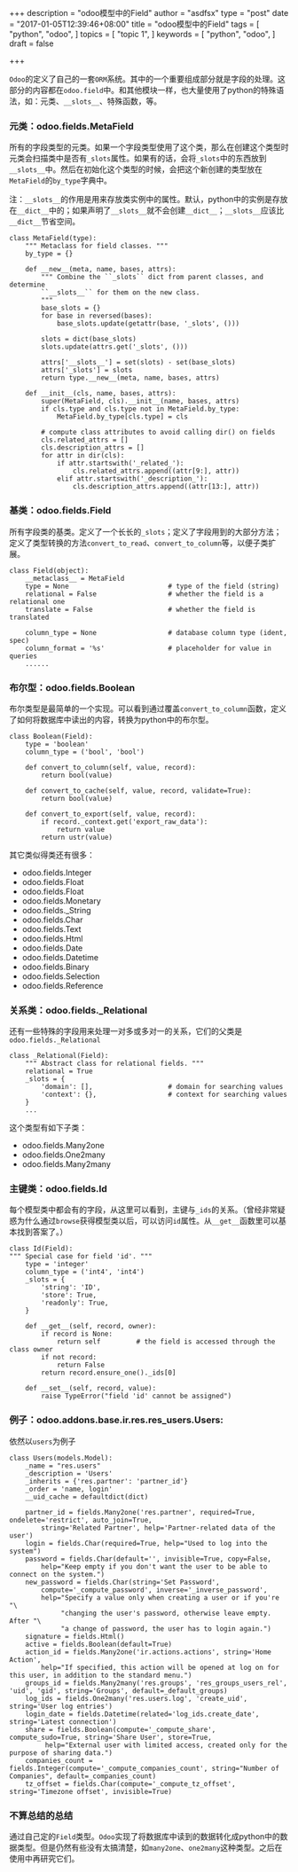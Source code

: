 +++
description = "odoo模型中的Field"
author = "asdfsx"
type = "post"
date = "2017-01-05T12:39:46+08:00"
title = "odoo模型中的Field"
tags = [
  "python",
  "odoo",
]
topics = [
  "topic 1",
]
keywords = [
  "python",
  "odoo",
]
draft = false

+++

`Odoo`的定义了自己的一套`ORM`系统。其中的一个重要组成部分就是字段的处理。这部分的内容都在`odoo.field`中。和其他模块一样，也大量使用了python的特殊语法，如：元类、`__slots__`、特殊函数，等。

### 元类：odoo.fields.MetaField

所有的字段类型的元类。如果一个字段类型使用了这个类，那么在创建这个类型时元类会扫描类中是否有`_slots`属性。如果有的话，会将`_slots`中的东西放到`__slots__`中。然后在初始化这个类型的时候，会把这个新创建的类型放在`MetaField`的`by_type`字典中。

注：`__slots__`的作用是用来存放类实例中的属性。默认，python中的实例是存放在`__dict__`中的；如果声明了`__slots__`就不会创建`__dict__`；`__slots__`应该比
`__dict__`节省空间。

```
class MetaField(type):
    """ Metaclass for field classes. """
    by_type = {}
    
    def __new__(meta, name, bases, attrs):
        """ Combine the ``_slots`` dict from parent classes, and determine
        ``__slots__`` for them on the new class.
        """
        base_slots = {}
        for base in reversed(bases):
            base_slots.update(getattr(base, '_slots', ()))

        slots = dict(base_slots)
        slots.update(attrs.get('_slots', ()))

        attrs['__slots__'] = set(slots) - set(base_slots)
        attrs['_slots'] = slots
        return type.__new__(meta, name, bases, attrs)

    def __init__(cls, name, bases, attrs):
        super(MetaField, cls).__init__(name, bases, attrs)
        if cls.type and cls.type not in MetaField.by_type:
            MetaField.by_type[cls.type] = cls

        # compute class attributes to avoid calling dir() on fields
        cls.related_attrs = []
        cls.description_attrs = []
        for attr in dir(cls):
            if attr.startswith('_related_'):
                cls.related_attrs.append((attr[9:], attr))
            elif attr.startswith('_description_'):
                cls.description_attrs.append((attr[13:], attr))
```

### 基类：odoo.fields.Field
所有字段类的基类。定义了一个长长的`_slots`；定义了字段用到的大部分方法；定义了类型转换的方法`convert_to_read`、`convert_to_column`等，以便子类扩展。

```
class Field(object):
    __metaclass__ = MetaField
    type = None                         # type of the field (string)
    relational = False                  # whether the field is a relational one
    translate = False                   # whether the field is translated

    column_type = None                  # database column type (ident, spec)
    column_format = '%s'                # placeholder for value in queries
    ......
```

### 布尔型：odoo.fields.Boolean

布尔类型是最简单的一个实现。可以看到通过覆盖`convert_to_column`函数，定义了如何将数据库中读出的内容，转换为python中的布尔型。

```
class Boolean(Field):
    type = 'boolean'
    column_type = ('bool', 'bool')

    def convert_to_column(self, value, record):
        return bool(value)

    def convert_to_cache(self, value, record, validate=True):
        return bool(value)

    def convert_to_export(self, value, record):
        if record._context.get('export_raw_data'):
            return value
        return ustr(value)
```

其它类似得类还有很多：

* odoo.fields.Integer
* odoo.fields.Float
* odoo.fields.Float
* odoo.fields.Monetary
* odoo.fields._String
* odoo.fields.Char
* odoo.fields.Text
* odoo.fields.Html
* odoo.fields.Date
* odoo.fields.Datetime
* odoo.fields.Binary
* odoo.fields.Selection
* odoo.fields.Reference

### 关系类：odoo.fields._Relational
还有一些特殊的字段用来处理一对多或多对一的关系，它们的父类是`odoo.fields._Relational`

```
class _Relational(Field):
    """ Abstract class for relational fields. """
    relational = True
    _slots = {
        'domain': [],                   # domain for searching values
        'context': {},                  # context for searching values
    }
    ...
```

这个类型有如下子类：

* odoo.fields.Many2one
* odoo.fields.One2many
* odoo.fields.Many2many


### 主键类：odoo.fields.Id

每个模型类中都会有的字段，从这里可以看到，主键与`_ids`的关系。（曾经非常疑惑为什么通过`browse`获得模型类以后，可以访问`id`属性。从`__get__`函数里可以基本找到答案了。）

```
class Id(Field):
""" Special case for field 'id'. """
    type = 'integer'
    column_type = ('int4', 'int4')
    _slots = {
        'string': 'ID',
        'store': True,
        'readonly': True,
    }

    def __get__(self, record, owner):
        if record is None:
            return self         # the field is accessed through the class owner
        if not record:
            return False
        return record.ensure_one()._ids[0]

    def __set__(self, record, value):
        raise TypeError("field 'id' cannot be assigned")
```

### 例子：odoo.addons.base.ir.res.res_users.Users:
依然以`users`为例子

```
class Users(models.Model):
    _name = "res.users"
    _description = 'Users'
    _inherits = {'res.partner': 'partner_id'}
    _order = 'name, login'
    __uid_cache = defaultdict(dict)
    
    partner_id = fields.Many2one('res.partner', required=True, ondelete='restrict', auto_join=True,
        string='Related Partner', help='Partner-related data of the user')
    login = fields.Char(required=True, help="Used to log into the system")
    password = fields.Char(default='', invisible=True, copy=False,
        help="Keep empty if you don't want the user to be able to connect on the system.")
    new_password = fields.Char(string='Set Password',
        compute='_compute_password', inverse='_inverse_password',
        help="Specify a value only when creating a user or if you're "\
             "changing the user's password, otherwise leave empty. After "\
             "a change of password, the user has to login again.")
    signature = fields.Html()
    active = fields.Boolean(default=True)
    action_id = fields.Many2one('ir.actions.actions', string='Home Action',
        help="If specified, this action will be opened at log on for this user, in addition to the standard menu.")
    groups_id = fields.Many2many('res.groups', 'res_groups_users_rel', 'uid', 'gid', string='Groups', default=_default_groups)
    log_ids = fields.One2many('res.users.log', 'create_uid', string='User log entries')
    login_date = fields.Datetime(related='log_ids.create_date', string='Latest connection')
    share = fields.Boolean(compute='_compute_share', compute_sudo=True, string='Share User', store=True,
         help="External user with limited access, created only for the purpose of sharing data.")
    companies_count = fields.Integer(compute='_compute_companies_count', string="Number of Companies", default=_companies_count)
    tz_offset = fields.Char(compute='_compute_tz_offset', string='Timezone offset', invisible=True)

```


### 不算总结的总结
通过自己定的`Field`类型。`Odoo`实现了将数据库中读到的数据转化成python中的数据类型。但是仍然有些没有太搞清楚，如`many2one`、`one2many`这种类型。之后在使用中再研究它们。
